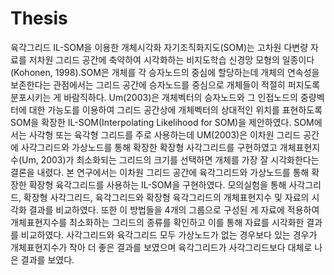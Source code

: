 # Thesis
육각그리드 IL-SOM을 이용한 개체시각화
 자기조직화지도(SOM)는 고차원 다변량 자료를 저차원 그리드 공간에 축약하여 시각화하는 비지도학습 신경망 모형의 일종이다(Kohonen, 1998).SOM은 개체를 각 승자노드의 중심에 할당하는데 개체의 연속성을 보존한다는 관점에서는 그리드 공간에 승자노드를 중심으로 개체들이 적절히 퍼지도록 분포시키는 게 바람직하다. Um(2003)은 개체벡터의 승자노드와 그 인접노드의 중량벡터에 대한 가능도를 이용하여 그리드 공간상에 개체벡터의 상대적인 위치를 표현하도록 SOM을 확장한 IL-SOM(Interpolating Likelihood for SOM)을 제안하였다. SOM에서는 사각형 또는 육각형 그리드를 주로 사용하는데 UM(2003)은 이차원 그리드 공간에 사각그리드와 가상노드를 통해 확장한 확장형 사각그리드를 구현하였고 개체표현지수(Um, 2003)가 최소화되는 그리드의 크기를 선택하면 개체를 가장 잘 시각화한다는 결론을 내렸다. 본 연구에서는 이차원 그리드 공간에 육각그리드와 가상노드를 통해 확장한 확장형 육각그리드를 사용하는 IL-SOM을 구현하였다. 모의실험을 통해 사각그리드, 확장형 사각그리드, 육각그리드와 확장형 육각그리드의 개체표현지수 및 자료의 시각화 결과를 비교하였다. 또한 이 방법들을 4개의 그룹으로 구성된 게 자료에 적용하여 개체표현지수를 최소화하는 그리드의 종류를 확인하고 이를 통해 자료를 시각화한 결과를 비교하였다. 사각그리드와 육각그리드 모두 가상노드가 없는 경우보다 있는 경우가 개체표현지수가 작아 더 좋은 결과를 보였으며 육각그리드가 사각그리드보다 대체로 나은 결과를 보였다.
